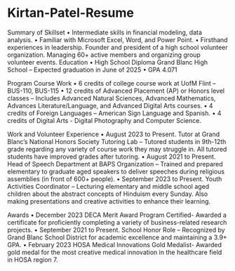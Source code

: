 # Kirtan-Patel-Resume
Summary of Skillset
•	Intermediate skills in financial modeling, data analysis.
•	Familiar with Microsoft Excel, Word, and Power Point.
•	Firsthand experiences in leadership. Founder and president of a high school volunteer organization. Managing 60+ active members and organizing group volunteer events.
Education
•	High School Diploma Grand Blanc High School – Expected graduation in June of 2025
•	GPA 4.071

Program Course Work
•	6 credits of college course work at UofM Flint – BUS-110, BUS-115
•	12 credits of Advanced Placement (AP) or Honors level classes – Includes Advanced Natural Sciences, Advanced Mathematics, Advances Literature/Language, and Advanced Digital Arts courses.
•	4 credits of Foreign Languages – American Sign Language and Spanish.
•	4 credits of Digital Arts - Digital Photography and Computer Science.

Work and Volunteer Experience
•	August 2023 to Present. Tutor at Grand Blanc’s National Honors Society Tutoring Lab – Tutored students in 9th-12th grade regarding any variety of course work they may struggle in. All tutored students have improved grades after tutoring.
•	August 2021 to Present. Head of Speech Department at BAPS Organization – Trained and prepared elementary to graduate aged speakers to deliver speeches during religious assemblies (in front of 600+ people).
•	September 2023 to Present. Youth Activities Coordinator – Lecturing elementary and middle school aged children about the abstract concepts of Hinduism every Sunday. Also making presentations and creative activities to enhance their learning.

Awards
•	December 2023 DECA Merit Award Program Certified- Awarded a certificate for proficiently completing a variety of business-related research projects. 
•	September 2021 to Present. School Honor Role – Recognized by Grand Blanc School District for academic excellence and maintaining a 3.9+ GPA. 
•	February 2023 HOSA Medical Innovations Gold Medalist- Awarded gold medal for the most creative medical innovation in the healthcare field in HOSA region 7.
